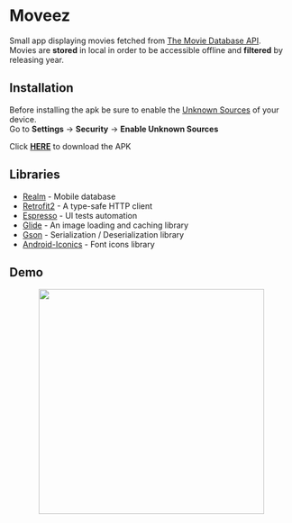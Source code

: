 # Moveez

Small app displaying movies fetched from [The Movie Database API](https://developers.themoviedb.org/3/getting-started/introduction).<br/>
Movies are **stored** in local in order to be accessible offline and **filtered** by releasing year.

## Installation

Before installing the apk be sure to enable the [Unknown Sources](https://www.androidcentral.com/unknown-sources) of your device.<br/>
Go to **Settings** -> **Security** -> **Enable Unknown Sources**<br/>

Click [**HERE**](https://www.dropbox.com/sh/fgv1640bjrh7su1/AADQKi_KKsPIirRtsHeJ7qIIa?dl=0) to download the APK

## Libraries

* [Realm](https://github.com/realm/realm-java) - Mobile database
* [Retrofit2](https://github.com/square/retrofit) - A type-safe HTTP client
* [Espresso](https://developer.android.com/training/testing/espresso/) - UI tests automation
* [Glide](https://github.com/bumptech/glide) - An image loading and caching library
* [Gson](https://github.com/google/gson) - Serialization / Deserialization library
* [Android-Iconics](https://github.com/mikepenz/Android-Iconics) - Font icons library

## Demo

<p align="center">
  <img src="/ui/demo_app.gif" width="400"/>
</p>

